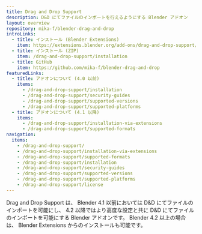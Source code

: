 ```yaml
---
title: Drag and Drop Support
description: D&D にてファイルのインポートを行えるようにする Blender アドオン
layout: overview
repository: mika-f/blender-drag-and-drop
introLinks:
  - title: インストール (Blender Extensions)
    item: https://extensions.blender.org/add-ons/drag-and-drop-support/
  - title: インストール (ZIP)
    item: /drag-and-drop-support/installation
  - title: GitHub
    item: https://github.com/mika-f/blender-drag-and-drop
featuredLinks:
  - title: アドオンについて (4.0 以前)
    items:
      - /drag-and-drop-support/installation
      - /drag-and-drop-support/security-guides
      - /drag-and-drop-support/supported-versions
      - /drag-and-drop-support/supported-platforms
  - title: アドオンについて (4.1 以降)
    items:
      - /drag-and-drop-support/installation-via-extensions
      - /drag-and-drop-support/supported-formats
navigation:
  items:
    - /drag-and-drop-support/
    - /drag-and-drop-support/installation-via-extensions
    - /drag-and-drop-support/supported-formats
    - /drag-and-drop-support/installation
    - /drag-and-drop-support/security-guides
    - /drag-and-drop-support/supported-versions
    - /drag-and-drop-support/supported-platforms
    - /drag-and-drop-support/license
---
```


Drag and Drop Support は、 Blender 4.1 以前においては D&D にてファイルのインポートを可能にし、 4.2 以降ではより高度な設定と共に D&D にてファイルのインポートを可能にする Blender アドオンです。
Blender 4.2 以上の場合は、 Blender Extensions からのインストールも可能です。
